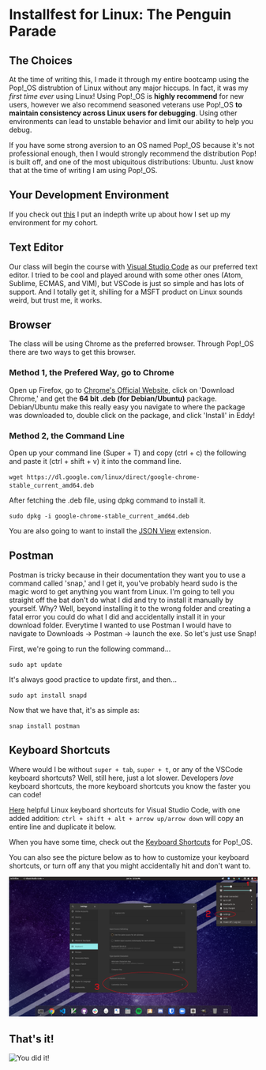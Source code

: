 # Installfest for Linux: The Penguin Parade

## The Choices

At the time of writing this, I made it through my entire bootcamp using the Pop!_OS distrubtion of Linux without any major hiccups. In fact, it was my *first time ever* using Linux! Using Pop!_OS is  **highly recommend** for new users,  however we also recommend seasoned veterans use Pop!_OS  **to maintain consistency across Linux users for debugging**. Using other environments can lead to unstable behavior and limit our ability to help you debug.

If you have some strong aversion to an OS named Pop!_OS because it's not professional enough, then I would strongly recommend the distribution Pop! is built off, and one of the most ubiquitous distributions: Ubuntu. Just know that at the time of writing I am using Pop!_OS. 

## Your Development Environment

If you check out [this](./environment-setup/README.md) I put an indepth write up about how I set up my environment for my cohort.

## Text Editor

Our class will begin the course with [Visual Studio Code](../mac-dev-tools/editor-vsc.md) as our preferred text editor. I tried to be cool and played around with some other ones (Atom, Sublime, ECMAS, and VIM), but VSCode is just so simple and has lots of support. And I totally get it, shilling for a MSFT product on Linux sounds weird, but trust me, it works. 

## Browser

The class will be using Chrome as the preferred browser. Through Pop!_OS there are two ways to get this browser.

### Method 1, the Prefered Way, go to Chrome

Open up Firefox, go to [Chrome's Official Website](https://www.google.com/chrome/), click on 'Download Chrome,' and get the **64 bit .deb (for Debian/Ubuntu)** package. Debian/Ubuntu make this really easy you navigate to where the package was downloaded to, double click on the package, and click 'Install' in Eddy!

### Method 2, the Command Line 

Open up your command line (Super + T) and copy (ctrl + c) the following and paste it (ctrl + shift + v) it into the command line.

``wget https://dl.google.com/linux/direct/google-chrome-stable_current_amd64.deb``

After fetching the .deb file, using dpkg command to install it. 

``sudo dpkg -i google-chrome-stable_current_amd64.deb``

You are also going to want to install the [JSON View](https://chrome.google.com/webstore/detail/jsonview/chklaanhfefbnpoihckbnefhakgolnmc) extension.

## Postman

Postman is tricky because in their documentation they want you to use a command called 'snap,' and I get it, you've probably heard sudo is the magic word to get anything you want from Linux. I'm going to tell you straight off the bat don't do what I did and try to install it manually by yourself. Why? Well, beyond installing it to the wrong folder and creating a fatal error you could do what I did and accidentally install it in your download folder. Everytime I wanted to use Postman I would have to navigate to Downloads -> Postman -> launch the exe. So let's just use Snap!

First, we're going to run the following command...

``sudo apt update``

It's always good practice to update first, and then...

``sudo apt install snapd``

Now that we have that, it's as simple as:

``snap install postman``

## Keyboard Shortcuts

Where would I be without ``super + tab``, ``super + t``, or any of the VSCode keyboard shortcuts? Well, still here, just a lot slower. Developers *love* keyboard shortcuts, the more keyboard shortcuts you know the faster you can code!

[Here](https://code.visualstudio.com/shortcuts/keyboard-shortcuts-linux.pdf) helpful Linux keyboard shortcuts for Visual Studio Code, with one added addition: ``ctrl + shift + alt + arrow up/arrow down`` will copy an entire line and duplicate it below. 

When you have some time, check out the [Keyboard Shortcuts](https://support.system76.com/articles/pop-keyboard-shortcuts/) for Pop!_OS. 

You can also see the picture below as to how to customize your keyboard shortcuts, or turn off any that you might accidentally hit and don't want to.

![PopKeyboardShortcuts](../assets/popkeyboardshortcuts.png)

## That's it!

![You did it!](https://media.giphy.com/media/3otPoS81loriI9sO8o/giphy.gif)
